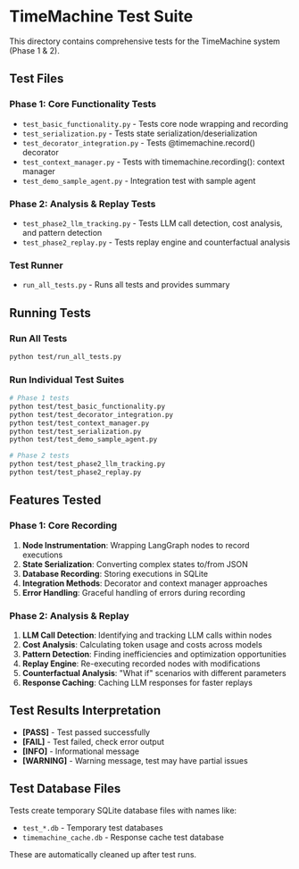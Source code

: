 # TimeMachine Test Suite

This directory contains comprehensive tests for the TimeMachine system (Phase 1 & 2).

## Test Files

### Phase 1: Core Functionality Tests
- `test_basic_functionality.py` - Tests core node wrapping and recording
- `test_serialization.py` - Tests state serialization/deserialization
- `test_decorator_integration.py` - Tests @timemachine.record() decorator
- `test_context_manager.py` - Tests with timemachine.recording(): context manager
- `test_demo_sample_agent.py` - Integration test with sample agent

### Phase 2: Analysis & Replay Tests
- `test_phase2_llm_tracking.py` - Tests LLM call detection, cost analysis, and pattern detection
- `test_phase2_replay.py` - Tests replay engine and counterfactual analysis

### Test Runner
- `run_all_tests.py` - Runs all tests and provides summary

## Running Tests

### Run All Tests
```bash
python test/run_all_tests.py
```

### Run Individual Test Suites
```bash
# Phase 1 tests
python test/test_basic_functionality.py
python test/test_decorator_integration.py
python test/test_context_manager.py
python test/test_serialization.py
python test/test_demo_sample_agent.py

# Phase 2 tests
python test/test_phase2_llm_tracking.py
python test/test_phase2_replay.py
```

## Features Tested

### Phase 1: Core Recording
1. **Node Instrumentation**: Wrapping LangGraph nodes to record executions
2. **State Serialization**: Converting complex states to/from JSON
3. **Database Recording**: Storing executions in SQLite
4. **Integration Methods**: Decorator and context manager approaches
5. **Error Handling**: Graceful handling of errors during recording

### Phase 2: Analysis & Replay
1. **LLM Call Detection**: Identifying and tracking LLM calls within nodes
2. **Cost Analysis**: Calculating token usage and costs across models
3. **Pattern Detection**: Finding inefficiencies and optimization opportunities
4. **Replay Engine**: Re-executing recorded nodes with modifications
5. **Counterfactual Analysis**: "What if" scenarios with different parameters
6. **Response Caching**: Caching LLM responses for faster replays

## Test Results Interpretation

- **[PASS]** - Test passed successfully
- **[FAIL]** - Test failed, check error output
- **[INFO]** - Informational message
- **[WARNING]** - Warning message, test may have partial issues

## Test Database Files

Tests create temporary SQLite database files with names like:
- `test_*.db` - Temporary test databases
- `timemachine_cache.db` - Response cache test database

These are automatically cleaned up after test runs.